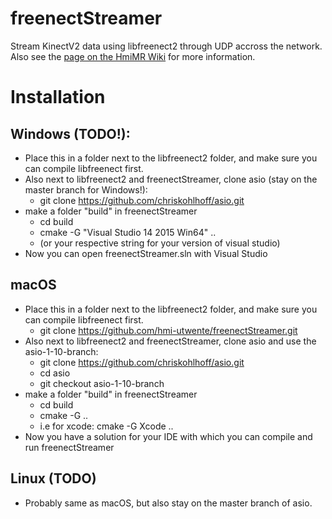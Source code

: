 # freenectStreamer

Stream KinectV2 data using libfreenect2 through UDP accross the network.
Also see the [page on the HmiMR Wiki](https://github.com/hmi-utwente/HmiMixedRealityWiki/wiki/Streaming-Kinect-Data) for more information.

# Installation

## Windows (TODO!):
 - Place this in a folder next to the libfreenect2 folder, and make sure you can compile libfreenect first.
 - Also next to libfreenect2 and freenectStreamer, clone asio (stay on the master branch for Windows!):
    - git clone https://github.com/chriskohlhoff/asio.git
 - make a folder "build" in freenectStreamer
   - cd build
   - cmake -G "Visual Studio 14 2015 Win64" .. 
   - (or your respective string for your version of visual studio)
 - Now you can open freenectStreamer.sln with Visual Studio

## macOS
 - Place this in a folder next to the libfreenect2 folder, and make sure you can compile libfreenect first.
   - git clone https://github.com/hmi-utwente/freenectStreamer.git
 - Also next to libfreenect2 and freenectStreamer, clone asio and use the asio-1-10-branch:
   - git clone https://github.com/chriskohlhoff/asio.git
   - cd asio
   - git checkout asio-1-10-branch
 - make a folder "build" in freenectStreamer
   - cd build
   - cmake -G <YOUR IDE> .. 
   - i.e for xcode: cmake -G Xcode ..
 - Now you have a solution for your IDE with which you can compile and run freenectStreamer

## Linux (TODO)
 - Probably same as macOS, but also stay on the master branch of asio.

